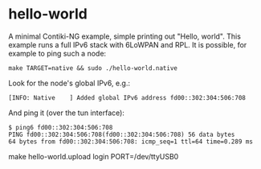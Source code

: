 # hello-world

A minimal Contiki-NG example, simple printing out "Hello, world".
This example runs a full IPv6 stack with 6LoWPAN and RPL.
It is possible, for example to ping such a node:

```
make TARGET=native && sudo ./hello-world.native
```

Look for the node's global IPv6, e.g.:
```
[INFO: Native    ] Added global IPv6 address fd00::302:304:506:708
```

And ping it (over the tun interface):
```
$ ping6 fd00::302:304:506:708
PING fd00::302:304:506:708(fd00::302:304:506:708) 56 data bytes
64 bytes from fd00::302:304:506:708: icmp_seq=1 ttl=64 time=0.289 ms
```


make hello-world.upload login PORT=/dev/ttyUSB0
